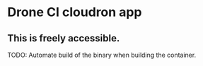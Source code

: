# Drone CI cloudron app
## This is freely accessible.

TODO: Automate build of the binary when building the container.